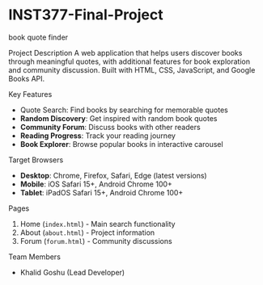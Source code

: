 # INST377-Final-Project
book quote finder

Project Description
A web application that helps users discover books through meaningful quotes, with additional features for book exploration and community discussion. Built with HTML, CSS, JavaScript, and Google Books API.

Key Features
- Quote Search: Find books by searching for memorable quotes
- **Random Discovery**: Get inspired with random book quotes
- **Community Forum**: Discuss books with other readers
- **Reading Progress**: Track your reading journey
- **Book Explorer**: Browse popular books in interactive carousel

Target Browsers
- **Desktop**: Chrome, Firefox, Safari, Edge (latest versions)
- **Mobile**: iOS Safari 15+, Android Chrome 100+
- **Tablet**: iPadOS Safari 15+, Android Chrome 100+

 Pages
1. Home (`index.html`) - Main search functionality
2. About (`about.html`) - Project information
3. Forum (`forum.html`) - Community discussions

Team Members
- Khalid Goshu (Lead Developer)
